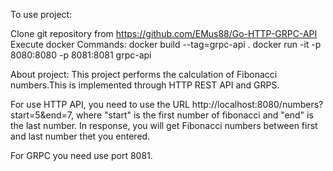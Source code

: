 To use project:

Clone git repository from https://github.com/EMus88/Go-HTTP-GRPC-API
Execute docker Commands:
    docker build --tag=grpc-api .
    docker run -it -p 8080:8080 -p 8081:8081 grpc-api


About project:
This project performs the calculation of Fibonacci numbers.This is implemented through HTTP REST API and GRPS.

For use HTTP API, you need to use the URL   http://localhost:8080/numbers?start=5&end=7, where "start" is the first number of fibonacci and "end" is the last number.
In response, you will get Fibonacci numbers between first and last number thet you entered.

For GRPC you need use port 8081.